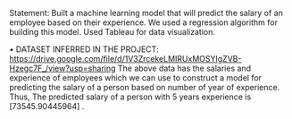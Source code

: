 Statement:
Built a machine learning model that will predict the salary of an employee based on their experience.
We used a regression algorithm for building this model. Used Tableau for data visualization.

• DATASET INFERRED IN THE PROJECT: 
https://drive.google.com/file/d/1V3ZrcekeLMIRUxMOSYIgZVB-Hzegc7F_/view?usp=sharing
The above data has the salaries and experience of employees which we can use to construct a model for predicting the salary of a person based on number of year of experience.
Thus, The predicted salary of a person with 5 years experience is [73545.90445964] .
